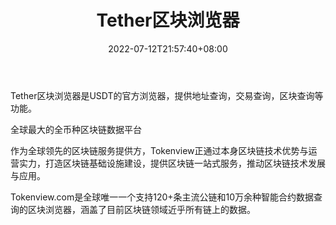 ﻿---
weight: 
title: "Tether区块浏览器"
description: "Tether区块浏览器是USDT的官方浏览器，提供地址查询，交易查询，区块查询等功能"
date: 2022-07-12T21:57:40+08:00
lastmod: 2022-07-12T16:45:40+08:00
draft: false
authors: ["浮尘"]
featuredImage: "tetherqukuailiulanqi.png"
link: "https://usdt.tokenview.com/cn/"
tags: ["区块链浏览器","Tether区块浏览器"]
categories: ["navigation"]
navigation: ["区块链浏览器"]
lightgallery: true
toc: true
pinned: false
recommend: false
recommend1: false
---
Tether区块浏览器是USDT的官方浏览器，提供地址查询，交易查询，区块查询等功能。

全球最大的全币种区块链数据平台

作为全球领先的区块链服务提供方，Tokenview正通过本身区块链技术优势与运营实力，打造区块链基础设施建设，提供区块链一站式服务，推动区块链技术发展与应用。

Tokenview.com是全球唯一一个支持120+条主流公链和10万余种智能合约数据查询的区块浏览器，涵盖了目前区块链领域近乎所有链上的数据。